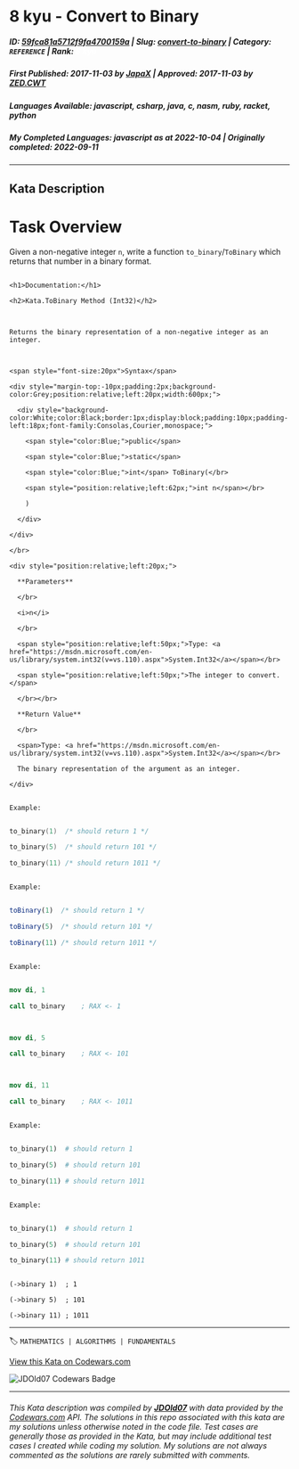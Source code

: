 # 8 kyu - Convert to Binary

##### **ID**: [59fca81a5712f9fa4700159a](https://www.codewars.com/kata/59fca81a5712f9fa4700159a) | **Slug**: [convert-to-binary](https://www.codewars.com/kata/59fca81a5712f9fa4700159a) | **Category**: `REFERENCE` | **Rank**: <span style="color:white">8 kyu</span>

##### **First Published**: 2017-11-03 ***by*** [JapaX](https://www.codewars.com/users/JapaX) | **Approved**: 2017-11-03 ***by*** [ZED.CWT](https://www.codewars.com/users/ZED.CWT)

##### **Languages Available**: javascript, csharp, java, c, nasm, ruby, racket, python

##### **My Completed Languages**: javascript ***as at*** 2022-10-04 | **Originally completed**: 2022-09-11

---

## Kata Description


# Task Overview



Given a non-negative integer `n`, write a function `to_binary`/`ToBinary` which returns that number in a binary format.



<!-- C# documentation -->

```if:csharp

<h1>Documentation:</h1>

<h2>Kata.ToBinary Method (Int32)</h2>



Returns the binary representation of a non-negative integer as an integer.



<span style="font-size:20px">Syntax</span>

<div style="margin-top:-10px;padding:2px;background-color:Grey;position:relative;left:20px;width:600px;">

  <div style="background-color:White;color:Black;border:1px;display:block;padding:10px;padding-left:18px;font-family:Consolas,Courier,monospace;">

    <span style="color:Blue;">public</span>

    <span style="color:Blue;">static</span>

    <span style="color:Blue;">int</span> ToBinary(</br>

    <span style="position:relative;left:62px;">int n</span></br>

    )

  </div>

</div>

</br>

<div style="position:relative;left:20px;">

  **Parameters**

  </br>

  <i>n</i>

  </br>

  <span style="position:relative;left:50px;">Type: <a href="https://msdn.microsoft.com/en-us/library/system.int32(v=vs.110).aspx">System.Int32</a></span></br>

  <span style="position:relative;left:50px;">The integer to convert.</span>

  </br></br>

  **Return Value**

  </br>

  <span>Type: <a href="https://msdn.microsoft.com/en-us/library/system.int32(v=vs.110).aspx">System.Int32</a></span></br>

  The binary representation of the argument as an integer.

</div>

```

<!-- end C# documentation -->



<!-- C -->

```if:c

Example:

```

```c

to_binary(1)  /* should return 1 */

to_binary(5)  /* should return 101 */

to_binary(11) /* should return 1011 */

```

<!-- end of C -->



<!-- Javascript-->

```if:javascript

Example:

```

```javascript

toBinary(1)  /* should return 1 */

toBinary(5)  /* should return 101 */

toBinary(11) /* should return 1011 */

```

<!-- end of Javascript -->



<!-- NASM -->

```if:nasm

Example:

```

```nasm

mov di, 1

call to_binary    ; RAX <- 1



mov di, 5

call to_binary    ; RAX <- 101



mov di, 11

call to_binary    ; RAX <- 1011

```

<!-- end of NASM -->



<!-- Python -->

```if:Python

Example:

```

```python

to_binary(1)  # should return 1 

to_binary(5)  # should return 101

to_binary(11) # should return 1011

```

<!-- end of Python -->



<!-- Ruby-->

```if:ruby

Example:

```

```ruby

to_binary(1)  # should return 1

to_binary(5)  # should return 101

to_binary(11) # should return 1011

```

<!-- end of Ruby -->



<!-- Racket-->

```racket

(->binary 1)  ; 1

(->binary 5)  ; 101

(->binary 11) ; 1011

```

<!-- end of Racket -->





---


🏷 `MATHEMATICS | ALGORITHMS | FUNDAMENTALS`


[View this Kata on Codewars.com](https://www.codewars.com/kata/59fca81a5712f9fa4700159a)

![](https://www.codewars.com/users/jdold07/badges/large "JDOld07 Codewars Badge")

---

###### *This Kata description was compiled by [**JDOld07**](https://tpstech.dev) with data provided by the [Codewars.com](https://www.codewars.com) API.  The solutions in this repo associated with this kata are my solutions unless otherwise noted in the code file.  Test cases are generally those as provided in the Kata, but may include additional test cases I created while coding my solution.  My solutions are not always commented as the solutions are rarely submitted with comments.*
